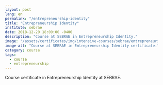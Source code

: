 ```yaml
---
layout: post
lang: en
permalink: "/entrepreneurship-identity"
title: "Entrepreneurship Identity"
institute: sebrae
date: 2018-12-20 18:00:00 -0400
description: "Course at SEBRAE in Entrepreneurship Identity."
image: "/assets/certificates/img/intensive-courses/sebrae/entrepreneurship-identity.jpg"
image-alt: "Course at SEBRAE in Entrepreneurship Identity certificate."
category: course
tags:
  - course
  - entrepreneurship
---
```


Course certificate in Entrepreneurship Identity at SEBRAE.
